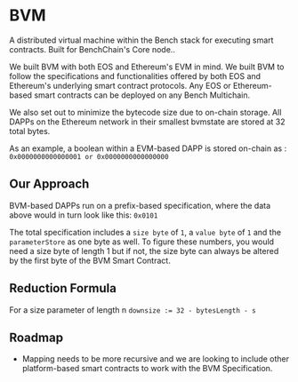 # BVM

A distributed virtual machine within the Bench stack for executing smart contracts. Built for BenchChain's Core node..

We built BVM with both EOS and Ethereum's EVM in mind. We built BVM to follow the specifications and functionalities offered by both EOS and Ethereum's underlying smart contract protocols. Any EOS or Ethereum-based smart contracts can be deployed on any Bench Multichain.

We also set out to minimize the bytecode size due to on-chain storage. All DAPPs on the Ethereum network in their smallest bvmstate are stored at 32 total bytes.

As an example, a boolean within a EVM-based DAPP is stored on-chain as :
`0x0000000000000001 or 0x0000000000000000`

## Our Approach
BVM-based DAPPs run on a prefix-based specification, where the data above would in turn look like this:
`0x0101`

The total specification includes a `size byte` of `1`, a `value byte` of `1` and the `parameterStore` as one byte as well. To figure these numbers, you would need a size byte of length 1 but if not, the size byte can always be altered by the first byte of the BVM Smart Contract.


## Reduction Formula
For a size parameter of length n
`downsize := 32 - bytesLength - s`


## Roadmap
- Mapping needs to be more recursive and we are looking to include other platform-based smart contracts to work with the BVM Specification.
